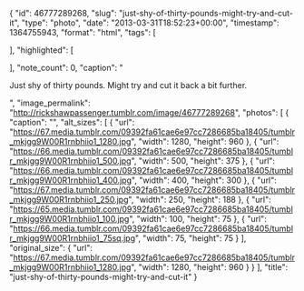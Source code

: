 {
  "id": 46777289268,
  "slug": "just-shy-of-thirty-pounds-might-try-and-cut-it",
  "type": "photo",
  "date": "2013-03-31T18:52:23+00:00",
  "timestamp": 1364755943,
  "format": "html",
  "tags": [

  ],
  "highlighted": [

  ],
  "note_count": 0,
  "caption": "<p>Just shy of thirty pounds. Might try and cut it back a bit further.</p>",
  "image_permalink": "http://rickshawpassenger.tumblr.com/image/46777289268",
  "photos": [
    {
      "caption": "",
      "alt_sizes": [
        {
          "url": "https://67.media.tumblr.com/09392fa61cae6e97cc7286685ba18405/tumblr_mkjgg9W00R1rnbhiio1_1280.jpg",
          "width": 1280,
          "height": 960
        },
        {
          "url": "https://66.media.tumblr.com/09392fa61cae6e97cc7286685ba18405/tumblr_mkjgg9W00R1rnbhiio1_500.jpg",
          "width": 500,
          "height": 375
        },
        {
          "url": "https://66.media.tumblr.com/09392fa61cae6e97cc7286685ba18405/tumblr_mkjgg9W00R1rnbhiio1_400.jpg",
          "width": 400,
          "height": 300
        },
        {
          "url": "https://67.media.tumblr.com/09392fa61cae6e97cc7286685ba18405/tumblr_mkjgg9W00R1rnbhiio1_250.jpg",
          "width": 250,
          "height": 188
        },
        {
          "url": "https://65.media.tumblr.com/09392fa61cae6e97cc7286685ba18405/tumblr_mkjgg9W00R1rnbhiio1_100.jpg",
          "width": 100,
          "height": 75
        },
        {
          "url": "https://66.media.tumblr.com/09392fa61cae6e97cc7286685ba18405/tumblr_mkjgg9W00R1rnbhiio1_75sq.jpg",
          "width": 75,
          "height": 75
        }
      ],
      "original_size": {
        "url": "https://67.media.tumblr.com/09392fa61cae6e97cc7286685ba18405/tumblr_mkjgg9W00R1rnbhiio1_1280.jpg",
        "width": 1280,
        "height": 960
      }
    }
  ],
  "title": "just-shy-of-thirty-pounds-might-try-and-cut-it"
}

